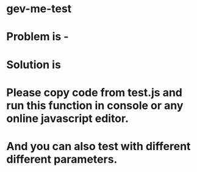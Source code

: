 # gev-me-test

# Problem is - 
<!-- 
Consider the following data structure.

const accountBalanceHistory = [
  {
    monthNumber: 0, // current month
    account: {
      balance: { amount: 0 },
    },
  },
  {
    monthNumber: 1, // last month
    account: {
      balance: { amount: 100 },
    },
  },
  {
    monthNumber: 2, // two months ago
    account: {
      balance: { amount: 200 },
    },
  }
]
Account balance history is an array that denotes a monthly track record of the balance in someone's account (or simply put how much money they had left that month!)

Each top level object within the array denotes the running balance value within that particular month.

E.g. in our example above, I can see that someone started of with a balance of 200 2 months ago, this decreased to 100 the following month, and again to 0 in the final and current month.
-->

# Solution is

# Please copy code from test.js and run this function in console or any online javascript editor.
# And you can also test with different different parameters.
